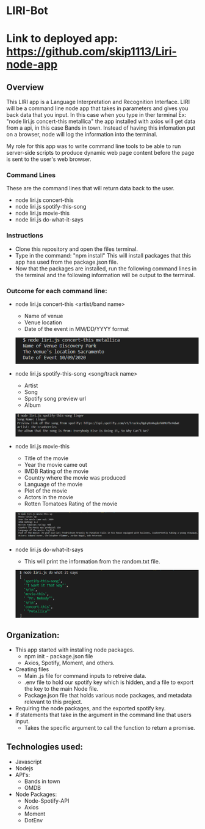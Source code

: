 # LIRI-Bot

# Link to deployed app: https://github.com/skip1113/Liri-node-app

## Overview
This LIRI app is a Language Interpretation and Recognition Interface. LIRI will be a command line node app that takes in parameters and gives you back data that you input.
In this case when you type in ther terminal Ex: "node liri.js concert-this metallica" the app installed with axios will get data from a api, in this case Bands in town. Instead of having this infomation put on a browser, node will log the information into the terminal.

My role for this app was to write command line tools to be able to run server-side scripts to produce dynamic web page content before the page is sent to the user's web browser.
### Command Lines
These are the command lines that will return data back to the user.
* node liri.js concert-this
* node liri.js spotify-this-song
* node liri.js movie-this
* node liri.js do-what-it-says
### Instructions
* Clone this repository and open the files terminal.
* Type in the command: "npm install" This will install packages that this app has used from the package.json file.
* Now that the packages are installed, run the following command lines in the terminal and the following information will be output to the terminal.
### Outcome for each command line:
* node liri.js concert-this <artist/band name>
    * Name of venue
    * Venue location
    * Date of the event in MM/DD/YYYY format


    ![](/images/concert2.png)
* node liri.js spotify-this-song <song/track name>
    * Artist
    * Song
    * Spotify song preview url
    * Album

    ![](/images/spotify2.png)
* node liri.js movie-this <movie title>
    * Title of the movie
    * Year the movie came out
    * IMDB Rating of the movie
    * Country where the movie was produced
    * Language of the movie
    * Plot of the movie
    * Actors in the movie
    * Rotten Tomatoes Rating of the movie

    ![](/images/movie2.png)

* node liri.js do-what-it-says
    * This will print the information from the random.txt file.

    ![](/images/do-what.png)

## Organization:
* This app started with installing node packages.
    * npm init - package.json file
    * Axios, Spotify, Moment, and others.
* Creating files 
    * Main .js file for command inputs to retreive data.
    * .env file to hold our spotify key which is hidden, and a file to export the key to the main Node file.
    * Package.json file that holds various node packages, and metadata relevant to this project.
* Requiring the node packages, and the exported spotify key.
* if statements that take in the argument in the command line that users input.
    * Takes the specific argument to call the function to return a promise.

## Technologies used:
* Javascript
* Nodejs
* API's:
    * Bands in town 
    * OMDB
* Node Packages:
    * Node-Spotify-API
    * Axios
    * Moment
    * DotEnv

